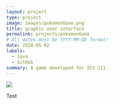 ```yaml
---
layout: project
type: project
image: images/pokemonGone.png
title: graphic user interface
permalink: projects/pokemonGone
# All dates must be YYYY-MM-DD format!
date: 2018-05-02
labels:
  - Java
  - GitHub
summary: A game developed for ICS 211.
---
```


<img class="ui image" src="{{ site.baseurl }}/images/GUI.png">

Test

